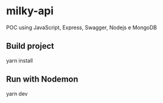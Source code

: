 # milky-api
POC using JavaScript, Express, Swagger, Nodejs e MongoDB

## Build project
yarn install

## Run with Nodemon
yarn dev
